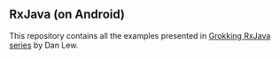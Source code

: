 ## RxJava (on Android)

This repository contains all the examples presented in [Grokking RxJava series](http://blog.danlew.net/2014/09/15/grokking-rxjava-part-1/) by Dan Lew.